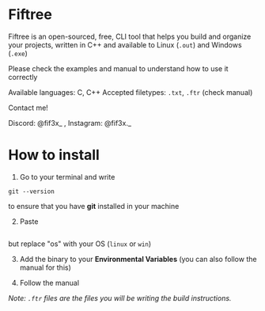 # Fiftree
Fiftree is an open-sourced, free, CLI tool that helps you build and organize your projects, written in C++ and available to Linux (`.out`) and Windows (`.exe`)

Please check the examples and manual to understand how to use it correctly

Available languages: C, C++
Accepted filetypes: `.txt`, `.ftr` (check manual)

Contact me!

Discord: @fif3x_ , 
Instagram: @fif3x._ 

# How to install

1. Go to your terminal and write
```
git --version
```
to ensure that you have **git** installed in your machine

2. Paste
```
```
but replace "os" with your OS (`linux` or `win`)

3. Add the binary to your **Environmental Variables** (you can also follow the manual for this)

4. Follow the manual

_Note: `.ftr` files are the files you will be writing the build instructions._ 
